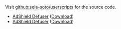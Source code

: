 Visit [github:seia-soto/userscripts](https://github.com/seia-soto/userscripts) for the source code.

- [AdShield Defuser](./asdefuser.user.js) (<a download href='./asdefuser.user.js'>Download</a>)
- [AdShield Defuser](./ubyoutube.user.js) (<a download href='./ubyoutube.user.js'>Download</a>)
